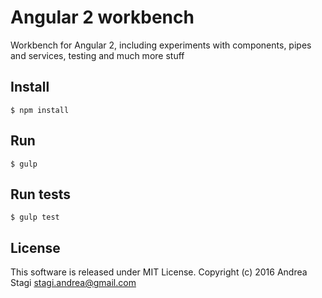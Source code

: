 # Angular 2 workbench

Workbench for Angular 2, including experiments with components, pipes and services, testing and much more stuff

## Install

    $ npm install

## Run

    $ gulp

## Run tests

    $ gulp test

## License

This software is released under MIT License. Copyright (c) 2016 Andrea Stagi <stagi.andrea@gmail.com>
